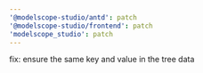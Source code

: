 ```yaml
---
'@modelscope-studio/antd': patch
'@modelscope-studio/frontend': patch
'modelscope_studio': patch
---
```


fix: ensure the same key and value in the tree data
